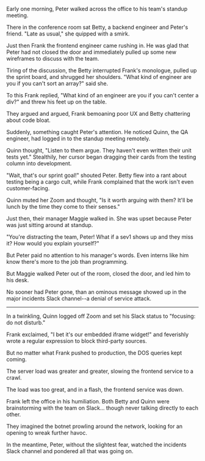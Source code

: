 Early one morning, Peter walked across the office to his team's standup meeting.

There in the conference room sat Betty, a backend engineer and Peter's friend.
"Late as usual," she quipped with a smirk.

Just then Frank the frontend engineer came rushing in. He was glad that Peter
had not closed the door and immediately pulled up some new wireframes to
discuss with the team.

Tiring of the discussion, the Betty interrupted Frank's monologue, pulled up the
sprint board, and shrugged her shoulders.  "What kind of engineer are you if you
can't sort an array?" said she.

To this Frank replied, "What kind of an engineer are you if you can't center a
div?" and threw his feet up on the table.

They argued and argued, Frank bemoaning poor UX and Betty chattering about code
bloat.

Suddenly, something caught Peter's attention. He noticed Quinn, the QA engineer,
had logged in to the standup meeting remotely.

Quinn thought, "Listen to them argue. They haven't even written their unit
tests yet." Stealthily, her cursor began dragging their cards from the testing
column into development.

"Wait, that's our sprint goal!" shouted Peter. Betty flew into a rant about
testing being a cargo cult, while Frank complained that the work isn't even
customer-facing.

Quinn muted her Zoom and thought, "Is it worth arguing with them? It'll be lunch
by the time they come to their senses."

Just then, their manager Maggie walked in. She was upset because Peter was just
sitting around at standup.

"You're distracting the team, Peter! What if a sev1 shows up and they miss it?
How would you explain yourself?"

But Peter paid no attention to his manager's words. Even interns like him know
there's more to the job than programming.

But Maggie walked Peter out of the room, closed the door, and led him to his
desk.

No sooner had Peter gone, than an ominous message showed up in the major
incidents Slack channel--a denial of service attack.

---

In a twinkling, Quinn logged off Zoom and set his Slack status to "focusing: do not disturb."

Frank exclaimed, "I bet it's our embedded iframe widget!" and feverishly wrote a regular expression to block third-party sources.

But no matter what Frank pushed to production, the DOS queries kept coming.

The server load was greater and greater, slowing the frontend service to a crawl.

The load was too great, and in a flash, the frontend service was down.

Frank left the office in his humiliation. Both Betty and Quinn were brainstorming with the team on Slack... though never talking directly to each other.

They imagined the botnet prowling around the network, looking for an opening to wreak further havoc.

In the meantime, Peter, without the slightest fear, watched the incidents Slack channel and pondered all that was going on.

